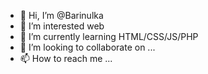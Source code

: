 - 👋 Hi, I’m @Barinulka
- 👀 I’m interested web
- 🌱 I’m currently learning HTML/CSS/JS/PHP
- 💞️ I’m looking to collaborate on ...
- 📫 How to reach me ...

<!---
Barinulka/Barinulka is a ✨ special ✨ repository because its `README.md` (this file) appears on your GitHub profile.
You can click the Preview link to take a look at your changes.
--->
